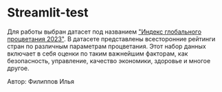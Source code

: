# Streamlit-test

Для работы выбран датасет под названием ["Индекс глобального процветания 2023"](https://www.kaggle.com/datasets/aaronnorman/2023-global-prosperity-index-w-region-politics/data). В датасете представлены всесторонние рейтинги стран по различным параметрам процветания. Этот набор данных включает в себя оценки по таким важнейшим факторам, как безопасность, управление, качество экономики, здоровье и многое другое.

Автор: Филиппов Илья
